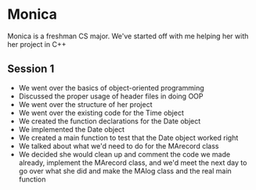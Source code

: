 Monica
======
Monica is a freshman CS major.  We've started off with me helping her with her project in C++

Session 1
----------
* We went over the basics of object-oriented programming
* Discussed the proper usage of header files in doing OOP
* We went over the structure of her project
* We went over the existing code for the Time object
* We created the function declarations for the Date object
* We implemented the Date object
* We created a main function to test that the Date object worked right
* We talked about what we'd need to do for the MArecord class
* We decided she would clean up and comment the code we made already, implement the MArecord class, and we'd meet the next day to go over what she did and make the MAlog class and the real main function
